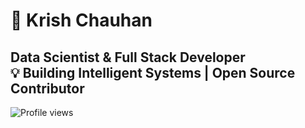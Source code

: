 # 🌟 Krish Chauhan 
   **Data Scientist & Full Stack Developer**  
💡 Building Intelligent Systems | Open Source Contributor
---
![Profile views](https://komarev.com/ghpvc/?username=KrishChauhan0104&label=Profile%20views&color=0e75b6&style=flat)


